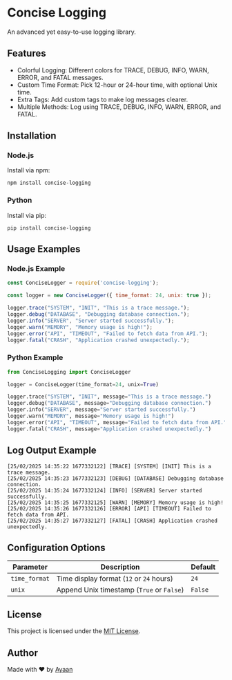 # Concise Logging
An advanced yet easy-to-use logging library.

## Features
- Colorful Logging: Different colors for TRACE, DEBUG, INFO, WARN, ERROR, and FATAL messages.  
- Custom Time Format: Pick 12-hour or 24-hour time, with optional Unix time.  
- Extra Tags: Add custom tags to make log messages clearer.  
- Multiple Methods: Log using TRACE, DEBUG, INFO, WARN, ERROR, and FATAL.  

## Installation
### Node.js  
Install via npm:
```
npm install concise-logging
```

### Python  
Install via pip:
```
pip install concise-logging
```

## Usage Examples
### Node.js Example
```js
const ConciseLogger = require('concise-logging');

const logger = new ConciseLogger({ time_format: 24, unix: true });

logger.trace("SYSTEM", "INIT", "This is a trace message.");
logger.debug("DATABASE", "Debugging database connection.");
logger.info("SERVER", "Server started successfully.");
logger.warn("MEMORY", "Memory usage is high!");
logger.error("API", "TIMEOUT", "Failed to fetch data from API.");
logger.fatal("CRASH", "Application crashed unexpectedly.");
```

### Python Example
```python
from ConciseLogging import ConciseLogger

logger = ConciseLogger(time_format=24, unix=True)

logger.trace("SYSTEM", "INIT", message="This is a trace message.")
logger.debug("DATABASE", message="Debugging database connection.")
logger.info("SERVER", message="Server started successfully.")
logger.warn("MEMORY", message="Memory usage is high!")
logger.error("API", "TIMEOUT", message="Failed to fetch data from API.")
logger.fatal("CRASH", message="Application crashed unexpectedly.")
```

## Log Output Example
```
[25/02/2025 14:35:22 1677332122] [TRACE] [SYSTEM] [INIT] This is a trace message.
[25/02/2025 14:35:23 1677332123] [DEBUG] [DATABASE] Debugging database connection.
[25/02/2025 14:35:24 1677332124] [INFO] [SERVER] Server started successfully.
[25/02/2025 14:35:25 1677332125] [WARN] [MEMORY] Memory usage is high!
[25/02/2025 14:35:26 1677332126] [ERROR] [API] [TIMEOUT] Failed to fetch data from API.
[25/02/2025 14:35:27 1677332127] [FATAL] [CRASH] Application crashed unexpectedly.
```

## Configuration Options
| Parameter     | Description                                 | Default |
|---------------|---------------------------------------------|---------|
| `time_format` | Time display format (`12` or `24` hours)     | `24`    |
| `unix`        | Append Unix timestamp (`True` or `False`)    | `False` |

## License
This project is licensed under the [MIT License](https://rusky.is-a.dev/cdn/licenses/MIT.txt).

## Author
Made with ♥ by [Ayaan](https://rusky.is-a.dev?ref=npmjs)

